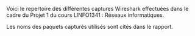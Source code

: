 Voici le repertoire des différentes captures Wireshark effectuées dans le cadre du Projet 1 du cours LINFO1341 : Réseaux informatiques.

Les noms des paquets capturés utilisés sont cités dans le rapport.
